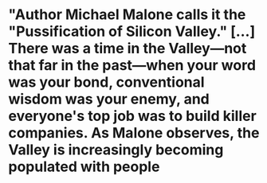 # "Author Michael Malone calls it the "Pussification of Silicon Valley." […] There was a time in the Valley―not that far in the past―when your word was your bond, conventional wisdom was your enemy, and everyone's top job was to build killer companies. As Malone observes, the Valley is increasingly becoming populated with people